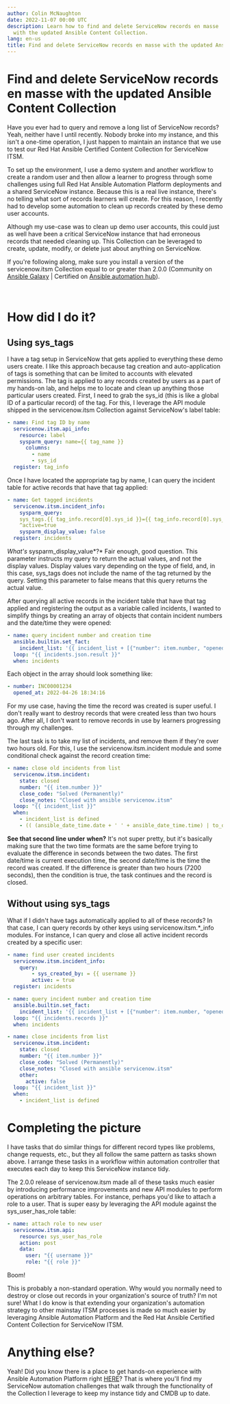 ```yaml
---
author: Colin McNaughton
date: 2022-11-07 00:00 UTC
description: Learn how to find and delete ServiceNow records en masse
  with the updated Ansible Content Collection.
lang: en-us
title: Find and delete ServiceNow records en masse with the updated Ansible Content Collection
---
```


# Find and delete ServiceNow records en masse with the updated Ansible Content Collection

Have you ever had to query and remove a long list of ServiceNow records?
Yeah, neither have I until recently. Nobody broke into my instance, and
this isn't a one-time operation, I just happen to maintain an instance
that we use to test our Red Hat Ansible Certified Content Collection
for ServiceNow ITSM. 

To set up the environment, I use a demo system and another workflow to
create a random user and then allow a learner to progress through some
challenges using full Red Hat Ansible Automation Platform deployments
and a shared ServiceNow instance. Because this is a real live instance,
there\'s no telling what sort of records learners will create. For this
reason, I recently had to develop some automation to clean up records
created by these demo user accounts.

Although my use-case was to clean up demo user accounts, this could just
as well have been a critical ServiceNow instance that had erroneous
records that needed cleaning up. This Collection can be leveraged to
create, update, modify, or delete just about anything on ServiceNow.

If you're following along, make sure you install a version of the
servicenow.itsm Collection equal to or greater than 2.0.0 (Community on
[Ansible Galaxy](https://galaxy.ansible.com/servicenow/itsm) \|
Certified on [Ansible automation
hub](https://console.redhat.com/ansible/automation-hub/servicenow/itsm)).

 

# How did I do it?

## Using sys_tags

I have a tag setup in ServiceNow that gets applied to everything these
demo users create. I like this approach because tag creation and
auto-application of tags is something that can be limited to accounts
with elevated permissions. The tag is applied to any records created by
users as a part of my hands-on lab, and helps me to locate and clean up
anything those particular users created. First, I need to grab the
sys_id (this is like a global ID of a particular record) of the tag. For
this, I leverage the API module shipped in the servicenow.itsm
Collection against ServiceNow's label table:

``` yml
- name: Find tag ID by name
  servicenow.itsm.api_info:
    resource: label
    sysparm_query: name={{ tag_name }}
      columns:
        - name
        - sys_id
  register: tag_info
```

Once I have located the appropriate tag by name, I can query the
incident table for active records that have that tag applied:

``` yml
- name: Get tagged incidents
  servicenow.itsm.incident_info:
    sysparm_query:
    sys_tags.{{ tag_info.record[0].sys_id }}={{ tag_info.record[0].sys_id }}
    ^active=true
    sysparm_display_value: false
  register: incidents
```

*What\'s* sysparm_display_value*?* Fair enough, good question. This
parameter instructs my query to return the actual values, and not the
display values. Display values vary depending on the type of field, and,
in this case, sys_tags does not include the name of the tag returned by
the query. Setting this parameter to false means that this query returns
the actual value. 

After querying all active records in the incident table that have that
tag applied and registering the output as a variable called incidents, I
wanted to simplify things by creating an array of objects that contain
incident numbers and the date/time they were opened:

``` yml
- name: query incident number and creation time
  ansible.builtin.set_fact:
    incident_list: '{{ incident_list + [{"number": item.number, "opened_at": item.opened_at}] }}'
  loop: "{{ incidents.json.result }}"
  when: incidents
```

Each object in the array should look something like:

``` yml
- number: INC00001234
  opened_at: 2022-04-26 18:34:16
```

For my use case, having the time the record was created is super useful.
I don\'t really want to destroy records that were created less than two
hours ago. After all, I don\'t want to remove records in use by learners
progressing through my challenges.

The last task is to take my list of incidents, and remove them if
they\'re over two hours old. For this, I use the
servicenow.itsm.incident module and some conditional check against the
record creation time:

``` yml
- name: close old incidents from list
  servicenow.itsm.incident:
    state: closed
    number: "{{ item.number }}"
    close_code: "Solved (Permanently)"
    close_notes: "Closed with ansible servicenow.itsm"
  loop: "{{ incident_list }}"
  when: 
    - incident_list is defined
    - (( (ansible_date_time.date + ' ' + ansible_date_time.time) | to_datetime) - (item.opened_at | to_datetime)).total_seconds() > 7200
```

**See that second line under** **when?** It\'s not super pretty, but
it\'s basically making sure that the two time formats are the same
before trying to evaluate the difference in seconds between the two
dates. The first date/time is current execution time, the second
date/time is the time the record was created. If the difference is
greater than two hours (7200 seconds), then the condition is true, the
task continues and the record is closed.

## Without using sys_tags

What if I didn't have tags automatically applied to all of these
records? In that case, I can query records by other keys using
servicenow.itsm.\*\_info modules. For instance, I can query and close
all active incident records created by a specific user:

``` yml
- name: find user created incidents
  servicenow.itsm.incident_info:
    query:
        - sys_created_by: = {{ username }}
        active: = true
  register: incidents

- name: query incident number and creation time
  ansible.builtin.set_fact:
    incident_list: '{{ incident_list + [{"number": item.number, "opened_at": item.opened_at}] }}'
  loop: "{{ incidents.records }}"
  when: incidents

- name: close incidents from list
  servicenow.itsm.incident:
    state: closed
    number: "{{ item.number }}"
    close_code: "Solved (Permanently)"
    close_notes: "Closed with ansible servicenow.itsm"
    other:
      active: false
  loop: "{{ incident_list }}"
  when:
    - incident_list is defined
```

# Completing the picture

I have tasks that do similar things for different record types like
problems, change requests, etc., but they all follow the same pattern as
tasks shown above. I arrange these tasks in a workflow within automation
controller that executes each day to keep this ServiceNow instance tidy.

The 2.0.0 release of servicenow.itsm made all of these tasks much easier
by introducing performance improvements and new API modules to perform
operations on arbitrary tables. For instance, perhaps you'd like to
attach a role to a user. That is super easy by leveraging the API module
against the sys_user_has_role table:

``` yml
- name: attach role to new user
  servicenow.itsm.api:
    resource: sys_user_has_role
    action: post
    data:
      user: "{{ username }}"
      role: "{{ role }}"
```

Boom!

This is probably a non-standard operation. Why would you normally need
to destroy or close out records in your organization's source of truth?
I'm not sure! What I do know is that extending your organization's
automation strategy to other mainstay ITSM processes is made so much
easier by leveraging Ansible Automation Platform and the Red Hat Ansible
Certified Content Collection for ServiceNow ITSM.

# Anything else?

Yeah! Did you know there is a place to get hands-on experience with
Ansible Automation Platform right
[HERE](https://www.redhat.com/en/engage/redhat-ansible-automation-202108061218)?
That is where you'll find my ServiceNow automation challenges that walk
through the functionality of the Collection I leverage to keep my
instance tidy and CMDB up to date.
